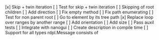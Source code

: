 [x] Skip + twin iteration
[ ] Test for skip + twin iteration
[ ] Skipping of root children
[ ] Add direction
[ ] Fix empty method
[ ] Fix path enumerating
[ ] Test for non parent root
[ ] Go to element by its tree path
[x] Replace loop over ranges by another range
[ ] Add orientation
[ ] Add size
[ ] Pass auxil tests
[ ] Integrate with nanogui
[ ] Create description in compile time
[ ] Support for all types rdpl.Message consists of